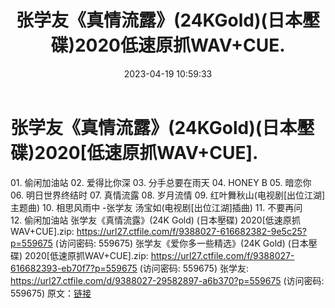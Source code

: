 ﻿---
title: 张学友《真情流露》(24KGold)(日本壓碟)2020低速原抓WAV+CUE.
date: 2023-04-19 10:59:33
categories: WAV车载音乐、镜像
tags: 华语中文
---
# 张学友《真情流露》(24KGold)(日本壓碟)2020[低速原抓WAV+CUE].

01. 偷闲加油站
02. 爱得比你深
03. 分手总要在雨天
04. HONEY B
05. 暗恋你
06. 明日世界终结时
07. 真情流露
08. 岁月流情
09. 红叶舞秋山(电视剧[出位江湖]主题曲)
10. 相思风雨中 -张学友 汤宝如(电视剧[出位江湖]插曲)
11. 不要再问
12. 偷闲加油站
张学友《真情流露》(24K Gold) (日本壓碟) 2020[低速原抓WAV+CUE].zip: https://url27.ctfile.com/f/9388027-616682382-9e5c25?p=559675
(访问密码: 559675)
张学友《爱你多一些精选》(24K Gold) (日本壓碟) 2020[低速原抓WAV+CUE].zip: https://url27.ctfile.com/f/9388027-616682393-eb70f7?p=559675
(访问密码: 559675)
张学友: https://url27.ctfile.com/d/9388027-29582897-a6b370?p=559675
(访问密码: 559675)
原文：[链接](https://blog.sina.com.cn/s/blog_1647c7e76010311ih.html)